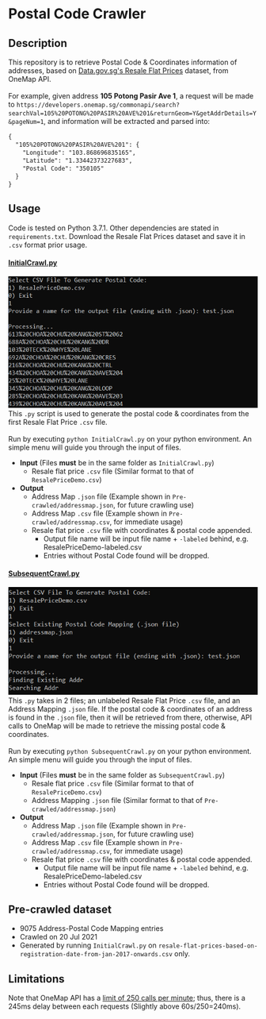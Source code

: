 # Postal Code Crawler
 
## Description
This repository is to retrieve Postal Code & Coordinates information of addresses, based on [Data.gov.sg's Resale Flat Prices](https://data.gov.sg/dataset/resale-flat-prices) dataset, from OneMap API. <br/><br/>
For example, given address __105 Potong Pasir Ave 1__, a request will be made to `https://developers.onemap.sg/commonapi/search?searchVal=105%20POTONG%20PASIR%20AVE%201&returnGeom=Y&getAddrDetails=Y&pageNum=1`, and information will be extracted and parsed into:
```
{
  "105%20POTONG%20PASIR%20AVE%201": {
    "Longitude": "103.868696835165",
    "Latitude": "1.33442373227683",
    "Postal Code": "350105"
  }
}
```


## Usage
Code is tested on Python 3.7.1. Other dependencies are stated in `requirements.txt`. Download the Resale Flat Prices dataset and save it in `.csv` format prior usage. 
#### <u>InitialCrawl.py</u>
![InitialCrawlPreview](/Screenshot/InitialCrawl.png "Initial Crawl Preview")<br>
This `.py` script is used to generate the postal code & coordinates from the first Resale Flat Price `.csv` file. <br/><br/>
Run by executing `python InitialCrawl.py` on your python environment. An simple menu will guide you through the input of files. 
* __Input__ (Files __must__ be in the same folder as `InitialCrawl.py`)
    * Resale flat price `.csv` file (Similar format to that of `ResalePriceDemo.csv`)
* __Output__
    * Address Map `.json` file (Example shown in `Pre-crawled/addressmap.json`, for future crawling use)
    * Address Map `.csv` file (Example shown in `Pre-crawled/addressmap.csv`, for immediate usage)
    * Resale flat price `.csv` file with coordinates & postal code appended.
        * Output file name will be input file name + `-labeled` behind, e.g. ResalePriceDemo-labeled.csv
        * Entries without Postal Code found will be dropped.
    
#### <u>SubsequentCrawl.py</u>
![Subsequent Crawl Preview](/Screenshot/SubsequentCrawl.png "Subsequent Crawl Preview")<br>
This `.py` takes in 2 files; an unlabeled Resale Flat Price `.csv` file, and an Address Mapping `.json` file. If the postal code & coordinates of an address is found in the `.json` file, then it will be retrieved from there, otherwise, API calls to OneMap will be made to retrieve the missing postal code & coordinates. <br/><br/>
Run by executing `python SubsequentCrawl.py` on your python environment. An simple menu will guide you through the input of files. 
* __Input__ (Files __must__ be in the same folder as `SubsequentCrawl.py`)
    * Resale flat price `.csv` file (Similar format to that of `ResalePriceDemo.csv`)
    * Address Mapping `.json` file (Similar format to that of `Pre-crawled/addressmap.json`)
* __Output__
    * Address Map `.json` file (Example shown in `Pre-crawled/addressmap.json`, for future crawling use)
    * Address Map `.csv` file (Example shown in `Pre-crawled/addressmap.csv`, for immediate usage)
    * Resale flat price `.csv` file with coordinates & postal code appended.
        * Output file name will be input file name + `-labeled` behind, e.g. ResalePriceDemo-labeled.csv
        * Entries without Postal Code found will be dropped.
        
        
## Pre-crawled dataset
* 9075 Address-Postal Code Mapping entries
* Crawled on 20 Jul 2021
* Generated by running `InitialCrawl.py` on `resale-flat-prices-based-on-registration-date-from-jan-2017-onwards.csv` only.

## Limitations
Note that OneMap API has a [limit of 250 calls per minute](https://www.onemap.gov.sg/docs/#introduction); thus, there is a 245ms delay between each requests (Slightly above 60s/250=240ms). 

